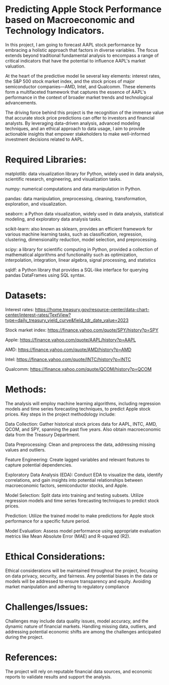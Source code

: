 # Predicting Apple Stock Performance based on Macroeconomic and Technology Indicators.

In this project, I am going to forecast AAPL stock performance by embracing a holistic approach that factors in diverse variables. The focus extends beyond traditional fundamental analysis to encompass a range of critical indicators that have the potential to influence AAPL's market valuation.

At the heart of the predictive model lie several key elements: interest rates, the S&P 500 stock market index, and the stock prices of major semiconductor companies—AMD, Intel, and Qualcomm. These elements form a multifaceted framework that captures the essence of AAPL's performance in the context of broader market trends and technological advancements.

The driving force behind this project is the recognition of the immense value that accurate stock price predictions can offer to investors and financial analysts. By leveraging data-driven analysis, advanced modeling techniques, and an ethical approach to data usage, I aim to provide actionable insights that empower stakeholders to make well-informed investment decisions related to AAPL.

# Required Libraries:
matplotlib: data visualization library for Python, widely used in data analysis, scientific research, engineering, and visualization tasks.

numpy: numerical computations and data manipulation in Python.

pandas: data manipulation, preprocessing, cleaning, transformation, exploration, and visualization.

seaborn: a Python data visualization, widely used in data analysis, statistical modeling, and exploratory data analysis tasks.

scikit-learn: also known as sklearn, provides an efficient framework for various machine learning tasks, such as classification, regression, clustering, dimensionality reduction, model selection, and preprocessing.

scipy: a library for scientific computing in Python, provided a collection of mathematical algorithms and functionality such as optimization, interpolation, integration, linear algebra, signal processing, and statistics

sqldf: a Python library that provides a SQL-like interface for querying pandas DataFrames using SQL syntax.

# Datasets:

Interest rates: https://home.treasury.gov/resource-center/data-chart-center/interest-rates/TextView?type=daily_treasury_yield_curve&field_tdr_date_value=2023

Stock market index: https://finance.yahoo.com/quote/SPY/history?p=SPY 

Apple: https://finance.yahoo.com/quote/AAPL/history?p=AAPL

AMD: https://finance.yahoo.com/quote/AMD/history?p=AMD 

Intel: https://finance.yahoo.com/quote/INTC/history?p=INTC 

Qualcomm: https://finance.yahoo.com/quote/QCOM/history?p=QCOM

# Methods:

The analysis will employ machine learning algorithms, including regression models and time series forecasting techniques, to predict Apple stock prices. Key steps in the project methodology include:

Data Collection: Gather historical stock prices data for AAPL, INTC, AMD, QCOM, and SPY, spanning the past five years. Also obtain macroeconomic data from the Treasury Department.

Data Preprocessing: Clean and preprocess the data, addressing missing values and outliers.

Feature Engineering: Create lagged variables and relevant features to capture potential dependencies.

Exploratory Data Analysis (EDA): Conduct EDA to visualize the data, identify correlations, and gain insights into potential relationships between macroeconomic factors, semiconductor stocks, and Apple.

Model Selection: Split data into training and testing subsets. Utilize regression models and time series forecasting techniques to predict stock prices.

Prediction: Utilize the trained model to make predictions for Apple stock performance for a specific future period.

Model Evaluation: Assess model performance using appropriate evaluation metrics like Mean Absolute Error (MAE) and R-squared (R2).

# Ethical Considerations:

Ethical considerations will be maintained throughout the project, focusing on data privacy, security, and fairness. Any potential biases in the data or models will be addressed to ensure transparency and equity. Avoiding market manipulation and adhering to regulatory compliance

# Challenges/Issues:

Challenges may include data quality issues, model accuracy, and the dynamic nature of financial markets. Handling missing data, outliers, and addressing potential economic shifts are among the challenges anticipated during the project.

# References:

The project will rely on reputable financial data sources, and economic reports to validate results and support the analysis.
